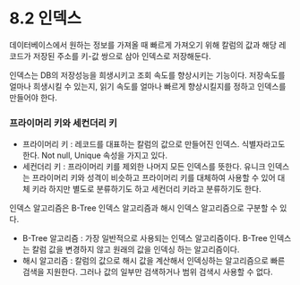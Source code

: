 # 8.2 인덱스

데이터베이스에서 원하는 정보를 가져올 때 빠르게 가져오기 위해 칼럼의 값과 해당 레코드가 저장된 주소를 키-값 쌍으로 삼아 인덱스로 저장해둔다. 

인덱스는 DB의 저장성능을 희생시키고 조회 속도를 향상시키는 기능이다. 저장속도를 얼마나 희생시킬 수 있는지, 읽기 속도를 얼마나 빠르게 향상시킬지를 정하고 인덱스를 만들어야 한다.

### 프라이머리 키와 세컨더리 키
* 프라이머리 키 : 레코드를 대표하는 칼럼의 값으로 만들어진 인덱스. 식별자라고도 한다. Not null, Unique 속성을 가지고 있다.
* 세컨더리 키 : 프라이머리 키를 제외한 나머지 모든 인덱스를 뜻한다. 유니크 인덱스는 프라이머리 키와 성격이 비슷하고 프라이머리 키를 대체하여 사용할 수 있어 대체 키라 하지만 별도로 분류하기도 하고 세컨더리 키라고 분류하기도 한다.

인덱스 알고리즘은 B-Tree 인덱스 알고리즘과 해시 인덱스 알고리즘으로 구분할 수 있다. 

* B-Tree 알고리즘 : 가장 일반적으로 사용되는 인덱스 알고리즘이다. B-Tree 인덱스는 칼럼 값을 변경하지 않고 원래의 값을 인덱싱 하는 알고리즘이다. 
* 해시 알고리즘 : 칼럼의 값으로 해시 값을 계산해서 인덱싱하는 알고리즘으로 빠른 검색을 지원한다. 그러나 값의 일부만 검색하거나 범위 검색시 사용할 수 없다.


